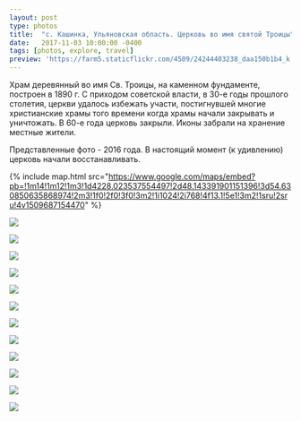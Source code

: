 ```yaml
---
layout: post
type: photos
title:  "с. Кашинка, Ульяновская область. Церковь во имя святой Троицы"
date:   2017-11-03 10:00:00 -0400
tags: [photos, explore, travel]
preview: 'https://farm5.staticflickr.com/4509/24244403238_daa150b1b4_k.jpg'
---
```


Храм деревянный во имя Св. Троицы, на каменном фундаменте, построен в 1890 г. С приходом советской власти, в 30-е годы прошлого столетия, церкви удалось избежать участи, постигнувшей многие христианские храмы того времени когда храмы начали закрывать и уничтожать. В 60-е года церковь закрыли. Иконы забрали на хранение местные жители.

Представленные фото - 2016 года. В настоящий момент (к удивлению) церковь начали восстанавливать.

{% include map.html src="https://www.google.com/maps/embed?pb=!1m14!1m12!1m3!1d4228.023537554497!2d48.143391901151396!3d54.630850635868974!2m3!1f0!2f0!3f0!3m2!1i1024!2i768!4f13.1!5e1!3m2!1sru!2sru!4v1509687154470" %}

![](https://farm5.staticflickr.com/4494/37387888354_0b6f344dd0_k.jpg)

![](https://farm5.staticflickr.com/4447/38043981496_afb6e67d58_k.jpg)

![](https://farm5.staticflickr.com/4445/26320186189_ace6235959_k.jpg)

![](https://farm5.staticflickr.com/4486/24244390308_d8eb7a81d4_k.jpg)

![](https://farm5.staticflickr.com/4455/26320192569_f1afd5aa27_k.jpg)

![](https://farm5.staticflickr.com/4498/38043985296_6abcce2ef5_k.jpg)

![](https://farm5.staticflickr.com/4482/38096702711_e11382cfd6_k.jpg)

![](https://farm5.staticflickr.com/4445/24244398858_5c6b18854e_k.jpg)

![](https://farm5.staticflickr.com/4498/24244400068_7c0ff14186_k.jpg)

![](https://farm5.staticflickr.com/4470/26320211749_43d141ab3e_k.jpg)

![](https://farm5.staticflickr.com/4494/26320214419_5fc19a23be_k.jpg)

![](https://farm5.staticflickr.com/4509/24244403238_daa150b1b4_k.jpg)
